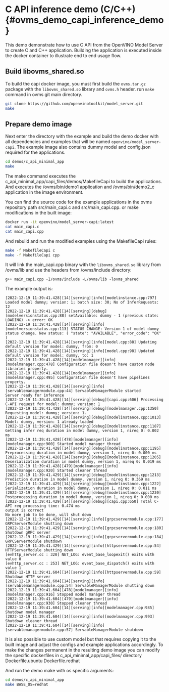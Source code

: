 # C API inference demo (C/C++) {#ovms_demo_capi_inference_demo}

This demo demonstrate how to use C API from the OpenVINO Model Server to create C and C++ application.
Building the application is executed inside the docker container to illustrate end to end usage flow.

## Build libovms_shared.so
To build the capi docker image, you must first build the `ovms.tar.gz` package with the `libovms_shared.so` library and `ovms.h` header. 
run `make` command in ovms git main directory.
```bash
git clone https://github.com/openvinotoolkit/model_server.git
make
```

## Prepare demo image
Next enter the directory with the example and build the demo docker with all dependencies and examples that will be named `openvino/model_server-capi`.
The example image also contains dummy model and config.json required for the applications.
```bash
cd demos/c_api_minimal_app
make
```

The make command executes the c_api_minimal_app/capi_files/demos/MakefileCapi to build the applications.
And executes the /ovms/bin/demo1 application and /ovms/bin/demo2_c application in the image environment.

You can find the source code for the example applications in the ovms repository path src/main_capi.c and src/main_capi.cpp.
or make modifications in the built image:
```bash
docker run -it openvino/model_server-capi:latest
cat main_capi.c
cat main_capi.cpp
```

And rebuild and run the modified examples using the MakefileCapi rules:
```bash
make -f MakefileCapi c
make -f MakefileCapi cpp
```

It will link the main_capi.cpp binary with the `libovms_shared.so` library from /ovms/lib and use the headers from /ovms/include directory:
```
g++ main_capi.cpp -I/ovms/include -L/ovms/lib -lovms_shared
```

The example output is:
```
[2022-12-19 11:39:41.428][14][serving][info][modelinstance.cpp:797] Loaded model dummy; version: 1; batch size: 30; No of InferRequests: 12
[2022-12-19 11:39:41.428][14][serving][debug][modelversionstatus.cpp:88] setAvailable: dummy - 1 (previous state: LOADING) -> error: OK
[2022-12-19 11:39:41.428][14][serving][info][modelversionstatus.cpp:113] STATUS CHANGE: Version 1 of model dummy status change. New status: ( "state": "AVAILABLE", "error_code": "OK" )
[2022-12-19 11:39:41.428][14][serving][info][model.cpp:88] Updating default version for model: dummy, from: 0
[2022-12-19 11:39:41.428][14][serving][info][model.cpp:98] Updated default version for model: dummy, to: 1
[2022-12-19 11:39:41.428][14][modelmanager][info][modelmanager.cpp:478] Configuration file doesn't have custom node libraries property.
[2022-12-19 11:39:41.428][14][modelmanager][info][modelmanager.cpp:495] Configuration file doesn't have pipelines property.
[2022-12-19 11:39:41.428][14][serving][info][servablemanagermodule.cpp:44] ServableManagerModule started
Server ready for inference
[2022-12-19 11:39:41.428][14][serving][debug][capi.cpp:606] Processing C-API request for model: dummy; version: 1
[2022-12-19 11:39:41.428][14][serving][debug][modelmanager.cpp:1350] Requesting model: dummy; version: 1.
[2022-12-19 11:39:41.428][14][serving][debug][modelinstance.cpp:1013] Model: dummy, version: 1 already loaded
[2022-12-19 11:39:41.428][14][serving][debug][modelinstance.cpp:1187] Getting infer req duration in model dummy, version 1, nireq 0: 0.002 ms
[2022-12-19 11:39:41.428][478][modelmanager][info][modelmanager.cpp:900] Started model manager thread
[2022-12-19 11:39:41.428][14][serving][debug][modelinstance.cpp:1195] Preprocessing duration in model dummy, version 1, nireq 0: 0.000 ms
[2022-12-19 11:39:41.428][14][serving][debug][modelinstance.cpp:1205] Deserialization duration in model dummy, version 1, nireq 0: 0.019 ms
[2022-12-19 11:39:41.428][479][modelmanager][info][modelmanager.cpp:920] Started cleaner thread
[2022-12-19 11:39:41.429][14][serving][debug][modelinstance.cpp:1213] Prediction duration in model dummy, version 1, nireq 0: 0.369 ms
[2022-12-19 11:39:41.429][14][serving][debug][modelinstance.cpp:1222] Serialization duration in model dummy, version 1, nireq 0: 0.011 ms
[2022-12-19 11:39:41.429][14][serving][debug][modelinstance.cpp:1230] Postprocessing duration in model dummy, version 1, nireq 0: 0.000 ms
[2022-12-19 11:39:41.429][14][serving][debug][capi.cpp:650] Total C-API req processing time: 0.474 ms
output is correct
No more job to be done, will shut down
[2022-12-19 11:39:41.429][14][serving][info][grpcservermodule.cpp:177] GRPCServerModule shutting down
[2022-12-19 11:39:41.429][14][serving][info][grpcservermodule.cpp:180] Shutdown gRPC server
[2022-12-19 11:39:41.429][14][serving][info][grpcservermodule.cpp:184] GRPCServerModule shutdown
[2022-12-19 11:39:41.429][14][serving][info][httpservermodule.cpp:54] HTTPServerModule shutting down
[evhttp_server.cc : 320] NET_LOG: event_base_loopexit() exits with value 0
[evhttp_server.cc : 253] NET_LOG: event_base_dispatch() exits with value 1
[2022-12-19 11:39:41.604][14][serving][info][httpservermodule.cpp:59] Shutdown HTTP server
[2022-12-19 11:39:41.604][14][serving][info][servablemanagermodule.cpp:54] ServableManagerModule shutting down
[2022-12-19 11:39:41.604][478][modelmanager][info][modelmanager.cpp:916] Stopped model manager thread
[2022-12-19 11:39:41.604][479][modelmanager][info][modelmanager.cpp:930] Stopped cleaner thread
[2022-12-19 11:39:41.604][14][serving][info][modelmanager.cpp:985] Shutdown model manager
[2022-12-19 11:39:41.604][14][serving][info][modelmanager.cpp:993] Shutdown cleaner thread
[2022-12-19 11:39:41.604][14][serving][info][servablemanagermodule.cpp:57] ServableManagerModule shutdown
```

It is also possible to use custom model but that requires copying it to the built image and adjust the configs and example applications accordingly.
To make the changes permanent in the resulting demo image you can modify the specific dockerfiles in c_api_minimal_app/capi_files/ directory 
Dockerfile.ubuntu
Dockerfile.redhat

And run the demo make with os specific arguments:
```bash
cd demos/c_api_minimal_app
make BASE_OS=redhat
```